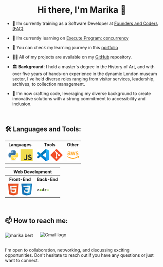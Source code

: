<h1 align="center">Hi there, I'm Marika 👋</h1>


- 🌱 I’m currently training as a Software Developer at [Founders and Coders (FAC)](https://www.foundersandcoders.com/)
  
- 🧠 I’m currently learning on [Execute Program: concurrency](https://www.executeprogram.com/courses/javascript-concurrency)

- 📓 You can check my learning journey in this [portfolio](https://github.com/FAC29A/Marika_Portfolio/blob/main/README.md)

- 👨‍💻 All of my projects are available on my [GitHub](https://github.com/MarikaBBB?tab=repositories&q=&type=&language=&sort=stargazers) repository.
  
- 🏛️ **Background**: I hold a master's degree in the History of Art, and with over five years of hands-on experience in the dynamic London museum sector, I've held diverse roles ranging from visitor services, leadership, archives, to collection management.

- 🌟 I'm now crafting code, leveraging my diverse background to create innovative solutions with a strong commitment to accessibility and inclusion.
<br>

<h2 align="left">🛠️ Languages and Tools:</h2>

 <table>
  <tr>
    <th>Languages</th>
    <th>Tools</th>
   <th>Other</th>
  </tr>
  <tr>
    <td>
      <a href="https://www.python.org/">
        <img src="https://raw.githubusercontent.com/devicons/devicon/1119b9f84c0290e0f0b38982099a2bd027a48bf1/icons/python/python-original.svg" height="40" width="40" /></a>
      <a href="https://developer.mozilla.org/en-US/docs/Web/JavaScript">
        <img src="https://raw.githubusercontent.com/devicons/devicon/1119b9f84c0290e0f0b38982099a2bd027a48bf1/icons/javascript/javascript-original.svg" height="40" width="40" /></a>
    </td>
    <td>
      <a href="https://code.visualstudio.com/">
        <img src="https://raw.githubusercontent.com/devicons/devicon/1119b9f84c0290e0f0b38982099a2bd027a48bf1/icons/vscode/vscode-original.svg" height="40" width="40" /></a>
      <a href="https://git-scm.com/">
        <img src="https://raw.githubusercontent.com/devicons/devicon/1119b9f84c0290e0f0b38982099a2bd027a48bf1/icons/git/git-original.svg" height="40" width="40" /></a>
    </td>
   <td>
      <a href="https://aws.amazon.com/">
        <img src="https://raw.githubusercontent.com/devicons/devicon/1119b9f84c0290e0f0b38982099a2bd027a48bf1/icons/amazonwebservices/amazonwebservices-plain-wordmark.svg" height="40" width="40" /></a>
   </td>
    </tr>
</table>

<table>
    <th colspan="3">Web Development</th>
  </tr>
  <tr>
    <th>Front-End</th>
    <th>Back-End</th>
  </tr>
  <tr>
    <td>
      <a href="https://developer.mozilla.org/en-US/docs/Web/HTML/Reference">
        <img src="https://raw.githubusercontent.com/devicons/devicon/1119b9f84c0290e0f0b38982099a2bd027a48bf1/icons/html5/html5-original.svg" height="40" width="40" /></a>
      <a href="https://developer.mozilla.org/en-US/docs/Web/CSS/Reference">
        <img src="https://raw.githubusercontent.com/devicons/devicon/1119b9f84c0290e0f0b38982099a2bd027a48bf1/icons/css3/css3-original.svg" height="40" width="40" /></a>
    </td>
    <td>
      <a href="https://nodejs.org/">
        <img src="https://raw.githubusercontent.com/devicons/devicon/1119b9f84c0290e0f0b38982099a2bd027a48bf1/icons/nodejs/nodejs-original-wordmark.svg" height="40" width="40" /></a>
    </td>
  </tr>
</table>
<br>

<h2 align="left">📫 How to reach me:</h2>
<div align="left">
  <a href="https://www.linkedin.com/in/marika-bert/" target="_blank" style="text-decoration: none;">
    <img src="https://raw.githubusercontent.com/rahuldkjain/github-profile-readme-generator/master/src/images/icons/Social/linked-in-alt.svg" alt="marika bert" height="40" width="40" style="vertical-align: middle; margin-right: 20px;">
  </a>
  <a href="mailto:bertellimarika87@gmail.com" style="text-decoration: none; vertical-align: top;">
    <img src="https://logolook.net/wp-content/uploads/2021/06/Gmail-Logo.png" alt="Gmail logo" height="40" width="55">
  </a>
</div>

<br>

I'm open to collaboration, networking, and discussing exciting opportunities. Don't hesitate to reach out if you have any questions or just want to connect.
                                                                                                                                                                                                                                                                                                                                                                                                                                                                                                                                                                                                                                                                                                                                                                                                     


<!---
MarikaBBB/MarikaBBB is a ✨ special ✨ repository because its `README.md` (this file) appears on your GitHub profile.
You can click the Preview link to take a look at your changes.

- 👋 Hi, I’m @MarikaBBB
- 👀 I’m interested in ...
- 🌱 I’m currently learning ...
- 💞️ I’m looking to collaborate on ...
- 📫 How to reach me ...
--->
